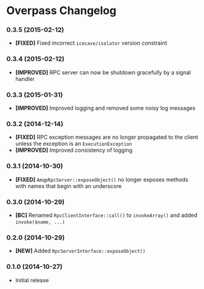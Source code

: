 # Overpass Changelog

### 0.3.5 (2015-02-12)

* **[FIXED]** Fixed incorrect `icecave/isolator` version constraint

### 0.3.4 (2015-02-12)

* **[IMPROVED]** RPC server can now be shutdown gracefully by a signal handler

### 0.3.3 (2015-01-31)

* **[IMPROVED]** Improved logging and removed some noisy log messages

### 0.3.2 (2014-12-14)

* **[FIXED]** RPC exception messages are no longer propagated to the client unless the exception is an `ExecutionException`
* **[IMPROVED]** Improved consistency of logging

### 0.3.1 (2014-10-30)

* **[FIXED]** `AmqpRpcServer::exposeObject()` no longer exposes methods with names that begin with an underscore

### 0.3.0 (2014-10-29)

* **[BC]** Renamed `RpcClientInterface::call()` to `invokeArray()` and added `invoke($name, ...)`

### 0.2.0 (2014-10-29)

* **[NEW]** Added `RpcServerInterface::exposeObject()`

### 0.1.0 (2014-10-27)

* Initial release
